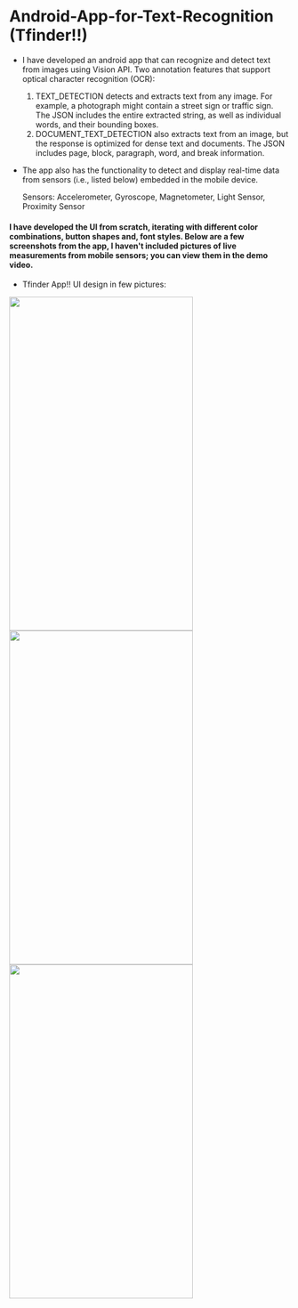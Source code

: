 # Android-App-for-Text-Recognition (Tfinder!!)
* I have developed an android app that can recognize and detect text from images using Vision API.
Two annotation features that support optical character recognition (OCR):
  1. TEXT_DETECTION detects and extracts text from any image. For example, a photograph might contain a street sign or traffic sign. The JSON includes the entire extracted string, as well as individual words, and their bounding boxes.
  2. DOCUMENT_TEXT_DETECTION also extracts text from an image, but the response is optimized for dense text and documents. The JSON includes page, block, paragraph, word, and break information.

* The app also has the functionality to detect and display real-time data from sensors (i.e., listed below) embedded in the mobile device.

  Sensors:
    Accelerometer,
    Gyroscope,
    Magnetometer,
    Light Sensor,
    Proximity Sensor
  
 #### I have developed the UI from scratch, iterating with different color combinations, button shapes and, font styles. Below are a few screenshots from the app, I haven't included pictures of live measurements from mobile sensors; you can view them in the demo video.
 
 * Tfinder App!! UI design in few pictures:
 <p float="left">
  <img src ='https://github.com/nkrgit/Android-App-for-Text-Recognition/blob/main/1_Home%20screen.jpg' width = '330' height = '600' />
  <img src ='https://github.com/nkrgit/Android-App-for-Text-Recognition/blob/main/2_Sensors.jpg' width = '330' height = '600'/>
  <img src ='https://github.com/nkrgit/Android-App-for-Text-Recognition/blob/main/3_Text%20Recognition.jpg' width = '330' height = '600'/>
</p>
 
 
 
